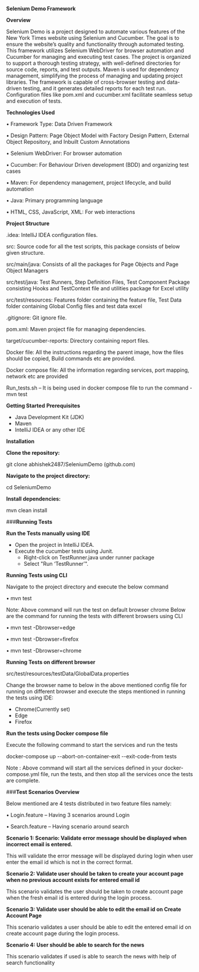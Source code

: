 **Selenium Demo Framework**

**Overview**

Selenium Demo is a project designed to automate various features of the New York Times website using Selenium and Cucumber. The goal is to ensure the website’s quality and functionality through automated testing.
This framework utilizes Selenium WebDriver for browser automation and Cucumber for managing and executing test cases. The project is organized to support a thorough testing strategy, with well-defined directories for source code, reports, and test outputs. Maven is used for dependency management, simplifying the process of managing and updating project libraries. The framework is capable of cross-browser testing and data-driven testing, and it generates detailed reports for each test run. Configuration files like pom.xml and cucumber.xml facilitate seamless setup and execution of tests.

**Technologies Used**

•	Framework Type: Data Driven Framework

•	Design Pattern: Page Object Model with Factory Design Pattern, External Object Repository, and Inbuilt Custom Annotations

•	Selenium WebDriver: For browser automation

•	Cucumber: For Behaviour Driven development (BDD) and organizing test cases

•	Maven: For dependency management, project lifecycle, and build automation

•	Java: Primary programming language

•	HTML, CSS, JavaScript, XML: For web interactions

**Project Structure**

.idea: IntelliJ IDEA configuration files.

src: Source code for all the test scripts, this package consists of below given structure.

src/main/java: Consists of all the packages for Page Objects and Page Object Managers

src/test/java: Test Runners, Step Definition Files, Test Component Package consisting Hooks and TestContext file and utilities package for Excel utility

src/test/resources: Features folder containing the feature file, Test Data folder containing Global Config files and test data excel

.gitignore: Git ignore file.

pom.xml: Maven project file for managing dependencies.

target/cucumber-reports: Directory containing report files.

Docker file: All the instructions regarding the parent image, how the files should be copied, Build commands etc are provided.

Docker compose file: All the information regarding services, port mapping, network etc are provided

Run_tests.sh – It is being used in docker compose file to run the command - mvn test

**Getting Started**
**Prerequisites**
 - Java Development Kit (JDK)
 - Maven
 - IntelliJ IDEA or any other IDE

**Installation**

**Clone the repository:**

git clone abhishek2487/SeleniumDemo (github.com)

**Navigate to the project directory:**

cd SeleniumDemo

**Install dependencies:**

mvn clean install

###**Running Tests**


**Run the Tests manually using IDE**

- Open the project in IntelliJ IDEA.
- Execute the cucumber tests using Junit.
  - Right-click on TestRunner.java under runner package
  - Select "Run ‘TestRunner’".

**Running Tests using CLI**

Navigate to the project directory and execute the below command

•	mvn test

Note: Above command will run the test on default browser chrome
Below are the command for running the tests with different browsers using CLI

•	mvn test -Dbrowser=edge

•	mvn test -Dbrowser=firefox

•	mvn test -Dbrowser=chrome

**Running Tests on different browser**

src/test/resources/testData/GlobalData.properties

Change the browser name to below in the above mentioned config file for running on different browser and execute the steps mentioned in running the tests using IDE:

- Chrome(Currently set)
- Edge
- Firefox

**Run the tests using Docker compose file**

Execute the following command to start the services and run the tests

docker-compose up --abort-on-container-exit --exit-code-from tests

Note : Above command will start all the services defined in your docker-compose.yml file, run the tests, and then stop all the services once the tests are complete.

###**Test Scenarios Overview**

Below mentioned are 4 tests distributed in two feature files namely:

  •	Login.feature – Having 3 scenarios around Login

  •	Search.feature – Having scenario around search

**Scenario 1: Scenario: Validate error message should be displayed when incorrect email is entered.**

This will validate the error message will be displayed during login when user enter the email id which is not in the correct format.

**Scenario 2: Validate user should be taken to create your account page when no previous account exists for entered email id**

This scenario validates the user should be taken to create account page when the fresh email id is entered during the login process.

**Scenario 3: Validate user should be able to edit the email id on Create Account Page**

This scenario validates a user should be able to edit the entered email id on create account page during the login process.

**Scenario 4: User should be able to search for the news**

This scenario validates if used is able to search the news with help of search functionality



